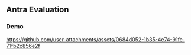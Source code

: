## Antra Evaluation

### Demo

https://github.com/user-attachments/assets/0684d052-1b35-4e74-91fe-71fb2c856e2f

